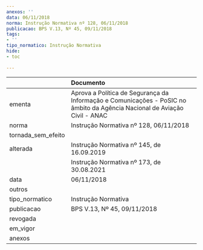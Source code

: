 ```yaml
---
anexos: ''
data: 06/11/2018
norma: Instrução Normativa nº 128, 06/11/2018
publicacao: BPS V.13, Nº 45, 09/11/2018
tags:
- ''
tipo_normatico: Instrução Normativa
hide: 
- toc 
 
---
```


|                    | Documento                                                                                                                 |
|:-------------------|:--------------------------------------------------------------------------------------------------------------------------|
| ementa             | Aprova a Política de Segurança da Informação e Comunicações - PoSIC no âmbito da Agência Nacional de Aviação Civil - ANAC |
| norma              | Instrução Normativa nº 128, 06/11/2018                                                                                    |
| tornada_sem_efeito |                                                                                                                           |
| alterada           | Instrução Normativa nº 145, de 16.09.2019                                                                                 |
|                    | Instrução Normativa nº 173, de 30.08.2021                                                                                 |
| data               | 06/11/2018                                                                                                                |
| outros             |                                                                                                                           |
| tipo_normatico     | Instrução Normativa                                                                                                       |
| publicacao         | BPS V.13, Nº 45, 09/11/2018                                                                                               |
| revogada           |                                                                                                                           |
| em_vigor           |                                                                                                                           |
| anexos             |                                                                                                                           |